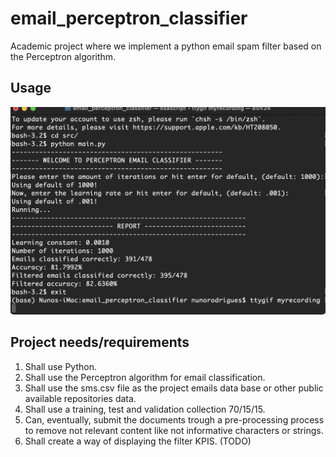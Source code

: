 # email_perceptron_classifier
Academic project where we implement a python email spam filter based on the Perceptron algorithm. 

## Usage
![usage](./archive/usage.gif "Usage")

## Project needs/requirements

1. Shall use Python.
2. Shall use the Perceptron algorithm for email classification.
3. Shall use the sms.csv file as the project emails data base or other public available repositories data.
4. Shall use a training, test and validation collection 70/15/15.
5. Can, eventually, submit the documents trough a pre-processing process to remove not relevant content like not informative characters or strings.
6. Shall create a way of displaying the filter KPIS. (TODO)
